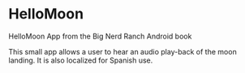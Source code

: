 HelloMoon
=========

HelloMoon App from the Big Nerd Ranch Android book

This small app allows a user to hear an audio play-back of the moon landing. It is also localized for Spanish use.
